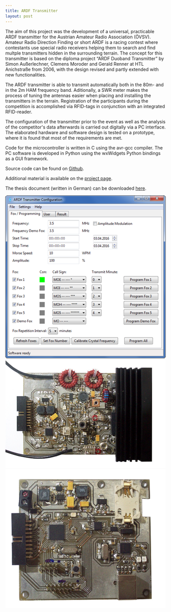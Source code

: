 ```yaml
---
title: ARDF Transmitter
layout: post
---
```


The aim of this project was the development of a universal, practicable ARDF
transmitter for the Austrian Amateur Radio Association (ÖVSV). Amateur Radio
Direction Finding or short ARDF is a racing contest where contestants 
use special radio receivers helping them to search and find multple transmitters
hidden in the surrounding terrain. The concept for this transmitter is 
based on the diploma project “ARDF Duoband Transmitter” by Simon Außerlechner, 
Clemens Moroder and Gerald Renner at HTL Anichstraße from 2006, with the design 
revised and partly extended with new functionalities.

The ARDF transmitter is 
able to transmit automatically both in the 80m- and in the 2m HAM frequency band.
Aditionally, a SWR meter makes the process of tuning the antennas easier when 
placing and installing the transmitters in the terrain. Registration of the 
participants during the competition is accomplished via RFID-tags in conjunction 
with an integrated RFID-reader.

The configuration of the transmitter prior to 
the event as well as the analysis of the competitor's data afterwards is carried 
out digitally via a PC interface. The elaborated hardware and software design is 
tested on a prototype, where it is found that most of the requirements are met.

Code for the microcontroller is written in C using the avr-gcc compiler. The
PC software is developed in Python using the wxWidgets Python bindings as a
GUI framework.

Source code can be found on [Github](https://github.com/simonkaufmann/ARDF-Transmitter).  

Additional material is available on the [project page](http://ardf.heka.or.at/).   

The thesis document (written in German) can be downloaded [here](http://ardf.heka.or.at/amateurfunkpeilsender.pdf).

<div class="w3-row-padding">
<div class="w3-half">
  <img src="/res/ardf/software.png" style="max-width: 100%;" onclick="onClick(this, '/res/ardf/software.png')"/>
  <img src="/res/ardf/dds.jpg" style="max-width: 100%;" onclick="onClick(this, '/res/ardf/dds.jpg')"/>
  <img src="/res/ardf/microcontroller.jpg" style="max-width: 100%;" onclick="onClick(this, '/res/ardf/microcontroller.jpg')"/>
</div>
</div>
